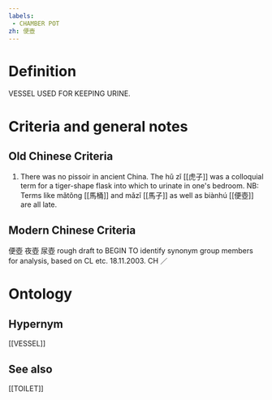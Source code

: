 ```yaml
---
labels: 
 - CHAMBER POT
zh: 便壺
---
```


# Definition
VESSEL USED FOR KEEPING URINE.
# Criteria and general notes
## Old Chinese Criteria
1. There was no pissoir in ancient China. The hǔ zǐ [[虎子]] was a colloquial term for a tiger-shape flask into which to urinate in one's bedroom.
NB: Terms like mǎtǒng [[馬桶]] and mǎzǐ [[馬子]] as well as biànhú [[便壺]] are all late.
## Modern Chinese Criteria
便壺
夜壺
尿壺
rough draft to BEGIN TO identify synonym group members for analysis, based on CL etc. 18.11.2003. CH ／
# Ontology

## Hypernym
[[VESSEL]]
## See also
[[TOILET]]